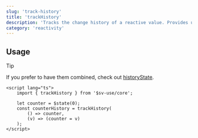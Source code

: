 ```yaml
---
slug: 'track-history'
title: 'trackHistory'
description: 'Tracks the change history of a reactive value. Provides undo and redo capabilities as well as access to the histories.'
category: 'reactivity'
---
```


## Usage

> [!TIP]
> If you prefer to have them combined, check out [historyState](/sv-use/docs/core/states/history-state).

```svelte
<script lang="ts">
	import { trackHistory } from '$sv-use/core';

	let counter = $state(0);
	const counterHistory = trackHistory(
		() => counter,
		(v) => (counter = v)
	);
</script>
```
